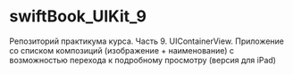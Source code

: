 # swiftBook_UIKit_9
Репозиторий практикума курса. Часть 9. UIContainerView. Приложение со списком композиций (изображение + наименование) с возможностью перехода к подробному просмотру (версия для iPad)
